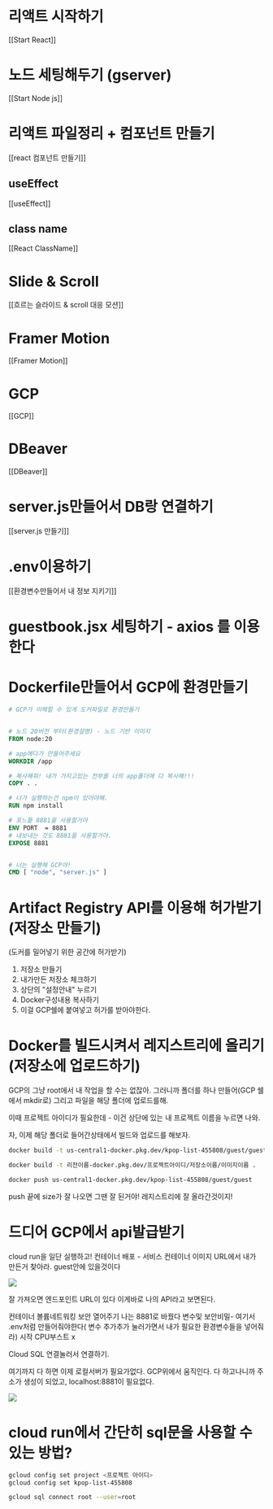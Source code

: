 
# 리액트 시작하기
[[Start React]]



# 노드 세팅해두기 (gserver)
[[Start Node js]]


# 리액트 파일정리 + 컴포넌트 만들기
[[react 컴포넌트 만들기]]

## useEffect
[[useEffect]]
## class name 
[[React ClassName]]



# Slide & Scroll
[[흐르는 슬라이드 & scroll 대응 모션]]



# Framer Motion
[[Framer Motion]]



# GCP
[[GCP]]



# DBeaver
[[DBeaver]]



# server.js만들어서 DB랑 연결하기
[[server.js 만들기]]


# .env이용하기
[[환경변수만들어서 내 정보 지키기]]


# guestbook.jsx 세팅하기 - axios 를 이용한다




# Dockerfile만들어서 GCP에 환경만들기
```dockerfile
# GCP가 이해할 수 있게 도커파일로 환경만들기


# 노드 20버전 부터(환경설명) - 노드 기반 이미지 
FROM node:20

# app에다가 만들어주세요
WORKDIR /app

# 복사해줘! 내가 가지고있는 전부를 너의 app폴더에 다 복사해!!!
COPY . .

# 너가 실행하는건 npm이 있어야해. 
RUN npm install

# 포느틑 8881을 사용할거야
ENV PORT  = 8881
# 내보내는 것도 8881을 사용할거야.
EXPOSE 8881 


# 너는 실행해 GCP야!
CMD [ "node", "server.js" ]
```


# Artifact Registry API를 이용해 허가받기(저장소 만들기)
(도커를 밀어넣기 위한 공간에 허가받기)
1. 저장소 만들기
2. 내가만든 저장소 체크하기
3. 상단의 "설정안내" 누르기
4. Docker구성내용 복사하기 
5. 이걸  GCP쉘에 붙여넣고 허가를 받아야한다.

# Docker를 빌드시켜서 레지스트리에 올리기(저장소에 업로드하기)

GCP의 그냥  root에서 내 작업을 할 수는 없잖아. 그러니까 폴더를 하나 만들어(GCP 쉘에서 mkdir로)
그리고 파일을 해당 폴더에 업로드를해.

이때 프로젝트 아이디가 필요한데 - 이건 상단에 있는 내 프로젝트 이름을 누르면 나와.

자, 이제 해당 폴더로 들어간상태에서 빌드와 업로드를 해보자.

```bash
docker build -t us-central1-docker.pkg.dev/kpop-list-455808/guest/guest .

docker build -t 리전이름-docker.pkg.dev/프로젝트아이디/저장소이름/이미지이름 .
```


```bash
docker push us-central1-docker.pkg.dev/kpop-list-455808/guest/guest
```

push 끝에 size가 잘 나오면 그땐 잘 된거야! 레지스트리에 잘 올라간것이지!


# 드디어 GCP에서 api발급받기

cloud run을 일단 실행하고!
컨테이너 배포 - 서비스
컨테이너 이미지 URL에서 내가 만든거 찾아라. guest안에 있을것이다

![](https://i.imgur.com/2BzKbn7.png)

잘 가져오면 엔드포인트 URL이 있다
이게바로 나의 API라고 보면된다.

컨테이너 볼륨네트워킹 보안 열어주기
나는 8881로 바꿨다
변수및 보안비밀- 여기서 .env처럼 만들어줘야한다( 변수 추가추가 눌러가면서 내가 필요한 환경변수들을 넣어줘라)
시작 CPU부스트  x

Cloud SQL 연결눌러서 연결하기. 

여기까지 다 하면 이제 로컬서버가 필요가없다. GCP위에서 움직인다.
다 하고나니까 주소가 생성이 되었고, localhost:8881이 필요없다. 

![](https://i.imgur.com/mVCfDAi.png)


# cloud run에서 간단히 sql문을 사용할 수 있는 방법?

```bash
gcloud config set project <프로젝트 아이디>
gcloud config set kpop-list-455808
```

```bash
gcloud sql connect root --user=root
```


